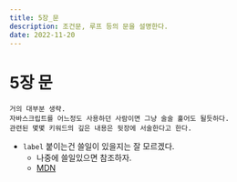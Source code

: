 ```yaml
---
title: 5장_문
description: 조건문, 루프 등의 문을 설명한다.
date: 2022-11-20
---
```


# 5장 문

```
거의 대부분 생략.
자바스크립트를 어느정도 사용하던 사람이면 그냥 술술 훑어도 될듯하다.
관련된 몇몇 키워드의 깊은 내용은 뒷장에 서술한다고 한다.
```

- `label` 붙이는건 쓸일이 있을지는 잘 모르겠다.
  - 나중에 쓸일있으면 참조하자.
  - [MDN](https://developer.mozilla.org/ko/docs/Web/JavaScript/Reference/Statements/label)
